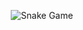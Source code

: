 <p align = "center">
	<img src = "https://github.com/Oscarpeg/Oscarpeg/blob/output/github-contribution-grid-snake.svg?" alt = "Snake Game"/>
</p>
